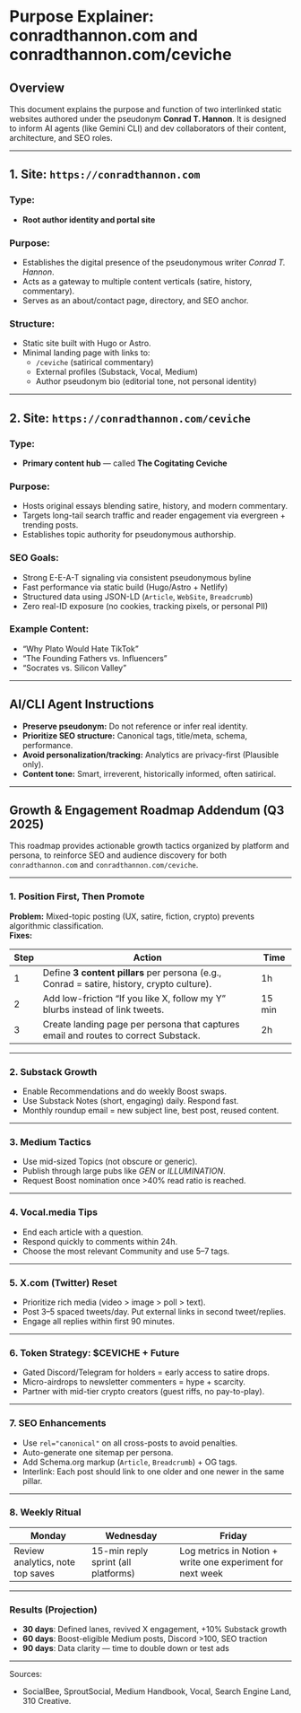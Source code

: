 
# Purpose Explainer: conradthannon.com and conradthannon.com/ceviche

## Overview

This document explains the purpose and function of two interlinked static websites authored under the pseudonym **Conrad T. Hannon**. It is designed to inform AI agents (like Gemini CLI) and dev collaborators of their content, architecture, and SEO roles.

---

## 1. Site: `https://conradthannon.com`

### Type:
- **Root author identity and portal site**

### Purpose:
- Establishes the digital presence of the pseudonymous writer *Conrad T. Hannon*.
- Acts as a gateway to multiple content verticals (satire, history, commentary).
- Serves as an about/contact page, directory, and SEO anchor.

### Structure:
- Static site built with Hugo or Astro.
- Minimal landing page with links to:
  - `/ceviche` (satirical commentary)
  - External profiles (Substack, Vocal, Medium)
  - Author pseudonym bio (editorial tone, not personal identity)

---

## 2. Site: `https://conradthannon.com/ceviche`

### Type:
- **Primary content hub** — called **The Cogitating Ceviche**

### Purpose:
- Hosts original essays blending satire, history, and modern commentary.
- Targets long-tail search traffic and reader engagement via evergreen + trending posts.
- Establishes topic authority for pseudonymous authorship.

### SEO Goals:
- Strong E-E-A-T signaling via consistent pseudonymous byline
- Fast performance via static build (Hugo/Astro + Netlify)
- Structured data using JSON-LD (`Article`, `WebSite`, `Breadcrumb`)
- Zero real-ID exposure (no cookies, tracking pixels, or personal PII)

### Example Content:
- “Why Plato Would Hate TikTok”
- “The Founding Fathers vs. Influencers”
- “Socrates vs. Silicon Valley”

---

## AI/CLI Agent Instructions

- **Preserve pseudonym:** Do not reference or infer real identity.
- **Prioritize SEO structure:** Canonical tags, title/meta, schema, performance.
- **Avoid personalization/tracking:** Analytics are privacy-first (Plausible only).
- **Content tone:** Smart, irreverent, historically informed, often satirical.

---

## Growth & Engagement Roadmap Addendum (Q3 2025)

This roadmap provides actionable growth tactics organized by platform and persona, to reinforce SEO and audience discovery for both `conradthannon.com` and `conradthannon.com/ceviche`.

---

### 1. Position First, Then Promote

**Problem:** Mixed-topic posting (UX, satire, fiction, crypto) prevents algorithmic classification.  
**Fixes:**

| Step | Action                                                                                                          | Time   |
|------|-----------------------------------------------------------------------------------------------------------------|--------|
| 1    | Define **3 content pillars** per persona (e.g., Conrad = satire, history, crypto culture).                     | 1h     |
| 2    | Add low-friction “If you like X, follow my Y” blurbs instead of link tweets.                                   | 15 min |
| 3    | Create landing page per persona that captures email and routes to correct Substack.                            | 2h     |

---

### 2. Substack Growth

- Enable Recommendations and do weekly Boost swaps.
- Use Substack Notes (short, engaging) daily. Respond fast.
- Monthly roundup email = new subject line, best post, reused content.

---

### 3. Medium Tactics

- Use mid-sized Topics (not obscure or generic).
- Publish through large pubs like *GEN* or *ILLUMINATION*.
- Request Boost nomination once >40% read ratio is reached.

---

### 4. Vocal.media Tips

- End each article with a question.
- Respond quickly to comments within 24h.
- Choose the most relevant Community and use 5–7 tags.

---

### 5. X.com (Twitter) Reset

- Prioritize rich media (video > image > poll > text).
- Post 3–5 spaced tweets/day. Put external links in second tweet/replies.
- Engage all replies within first 90 minutes.

---

### 6. Token Strategy: $CEVICHE + Future

- Gated Discord/Telegram for holders = early access to satire drops.
- Micro-airdrops to newsletter commenters = hype + scarcity.
- Partner with mid-tier crypto creators (guest riffs, no pay-to-play).

---

### 7. SEO Enhancements

- Use `rel="canonical"` on all cross-posts to avoid penalties.
- Auto-generate one sitemap per persona.
- Add Schema.org markup (`Article`, `Breadcrumb`) + OG tags.
- Interlink: Each post should link to one older and one newer in the same pillar.

---

### 8. Weekly Ritual

| Monday                            | Wednesday                            | Friday                                                      |
|-----------------------------------|--------------------------------------|-------------------------------------------------------------|
| Review analytics, note top saves | 15-min reply sprint (all platforms) | Log metrics in Notion + write one experiment for next week |

---

### Results (Projection)

- **30 days**: Defined lanes, revived X engagement, +10% Substack growth
- **60 days**: Boost-eligible Medium posts, Discord >100, SEO traction
- **90 days**: Data clarity — time to double down or test ads

---

Sources:  
- SocialBee, SproutSocial, Medium Handbook, Vocal, Search Engine Land, 310 Creative.
